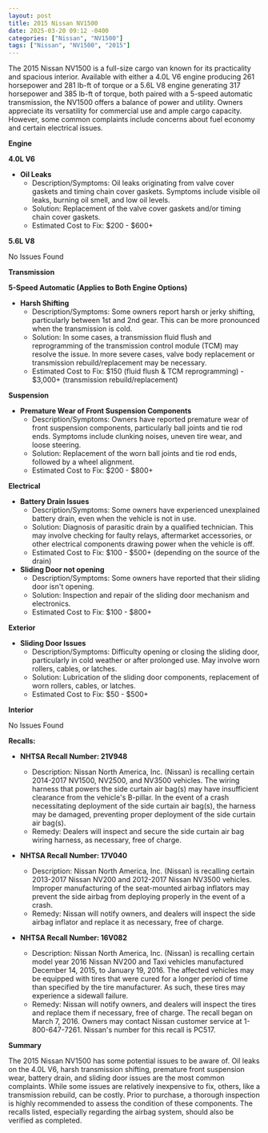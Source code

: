 ```yaml
---
layout: post
title: 2015 Nissan NV1500
date: 2025-03-20 09:12 -0400
categories: ["Nissan", "NV1500"]
tags: ["Nissan", "NV1500", "2015"]
---
```

The 2015 Nissan NV1500 is a full-size cargo van known for its practicality and spacious interior. Available with either a 4.0L V6 engine producing 261 horsepower and 281 lb-ft of torque or a 5.6L V8 engine generating 317 horsepower and 385 lb-ft of torque, both paired with a 5-speed automatic transmission, the NV1500 offers a balance of power and utility. Owners appreciate its versatility for commercial use and ample cargo capacity. However, some common complaints include concerns about fuel economy and certain electrical issues.

**Engine**

**4.0L V6**

*   **Oil Leaks**
    *   Description/Symptoms: Oil leaks originating from valve cover gaskets and timing chain cover gaskets. Symptoms include visible oil leaks, burning oil smell, and low oil levels.
    *   Solution: Replacement of the valve cover gaskets and/or timing chain cover gaskets.
    *   Estimated Cost to Fix: $200 - $600+

**5.6L V8**

No Issues Found

**Transmission**

**5-Speed Automatic (Applies to Both Engine Options)**

*   **Harsh Shifting**
    *   Description/Symptoms: Some owners report harsh or jerky shifting, particularly between 1st and 2nd gear. This can be more pronounced when the transmission is cold.
    *   Solution: In some cases, a transmission fluid flush and reprogramming of the transmission control module (TCM) may resolve the issue. In more severe cases, valve body replacement or transmission rebuild/replacement may be necessary.
    *   Estimated Cost to Fix: $150 (fluid flush & TCM reprogramming) - $3,000+ (transmission rebuild/replacement)

**Suspension**

*   **Premature Wear of Front Suspension Components**
    *   Description/Symptoms: Owners have reported premature wear of front suspension components, particularly ball joints and tie rod ends. Symptoms include clunking noises, uneven tire wear, and loose steering.
    *   Solution: Replacement of the worn ball joints and tie rod ends, followed by a wheel alignment.
    *   Estimated Cost to Fix: $200 - $800+

**Electrical**

*   **Battery Drain Issues**
    *   Description/Symptoms: Some owners have experienced unexplained battery drain, even when the vehicle is not in use.
    *   Solution: Diagnosis of parasitic drain by a qualified technician. This may involve checking for faulty relays, aftermarket accessories, or other electrical components drawing power when the vehicle is off.
    *   Estimated Cost to Fix: $100 - $500+ (depending on the source of the drain)
*  **Sliding Door not opening**
    *   Description/Symptoms: Some owners have reported that their sliding door isn't opening.
    *   Solution: Inspection and repair of the sliding door mechanism and electronics.
    *   Estimated Cost to Fix: $100 - $800+

**Exterior**

*   **Sliding Door Issues**
    *   Description/Symptoms: Difficulty opening or closing the sliding door, particularly in cold weather or after prolonged use. May involve worn rollers, cables, or latches.
    *   Solution: Lubrication of the sliding door components, replacement of worn rollers, cables, or latches.
    *   Estimated Cost to Fix: $50 - $500+

**Interior**

No Issues Found

**Recalls:**

*   **NHTSA Recall Number: 21V948**
    *   Description: Nissan North America, Inc. (Nissan) is recalling certain 2014-2017 NV1500, NV2500, and NV3500 vehicles. The wiring harness that powers the side curtain air bag(s) may have insufficient clearance from the vehicle's B-pillar. In the event of a crash necessitating deployment of the side curtain air bag(s), the harness may be damaged, preventing proper deployment of the side curtain air bag(s).
    *   Remedy: Dealers will inspect and secure the side curtain air bag wiring harness, as necessary, free of charge.

*   **NHTSA Recall Number: 17V040**
    * Description: Nissan North America, Inc. (Nissan) is recalling certain 2013-2017 Nissan NV200 and 2012-2017 Nissan NV3500 vehicles. Improper manufacturing of the seat-mounted airbag inflators may prevent the side airbag from deploying properly in the event of a crash.
    * Remedy: Nissan will notify owners, and dealers will inspect the side airbag inflator and replace it as necessary, free of charge.

*   **NHTSA Recall Number: 16V082**
    * Description: Nissan North America, Inc. (Nissan) is recalling certain model year 2016 Nissan NV200 and Taxi vehicles manufactured December 14, 2015, to January 19, 2016. The affected vehicles may be equipped with tires that were cured for a longer period of time than specified by the tire manufacturer. As such, these tires may experience a sidewall failure.
    * Remedy: Nissan will notify owners, and dealers will inspect the tires and replace them if necessary, free of charge. The recall began on March 7, 2016. Owners may contact Nissan customer service at 1-800-647-7261. Nissan's number for this recall is PC517.

**Summary**

The 2015 Nissan NV1500 has some potential issues to be aware of. Oil leaks on the 4.0L V6, harsh transmission shifting, premature front suspension wear, battery drain, and sliding door issues are the most common complaints. While some issues are relatively inexpensive to fix, others, like a transmission rebuild, can be costly. Prior to purchase, a thorough inspection is highly recommended to assess the condition of these components. The recalls listed, especially regarding the airbag system, should also be verified as completed.

